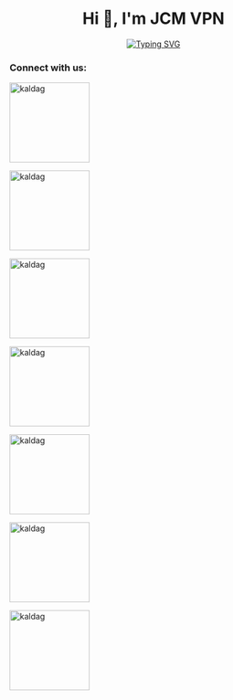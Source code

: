 <h1 align="center">Hi 👋, I'm JCM VPN</h1>
<p align="center">
  <a href="https://git.io/typing-svg"><img src="https://readme-typing-svg.demolab.com?font=Fira+Code&pause=1000&width=435&lines=Hi%2C+I'm+JCM+VPN+OWNER;A+self+learning+programmer.;A+freelance+frontend+developer." alt="Typing SVG" /></a>
</p>

<h3 
align="left">Connect with us:</h3><p align="center">
  
<a href="https://fb.com/kaldag.cp.repair" target="blank"><img align="center" src="https://i.pinimg.com/736x/a2/8d/88/a28d88a1bc3d8f20b21b23adedc1c1ac.jpg" alt="kaldag" height="140" width="macth_parent" /></a>
    
<a href="https://www.youtube.com/@kaldubtv" target="blank"><img align="center" src="https://i.pinimg.com/736x/a2/8d/88/a28d88a1bc3d8f20b21b23adedc1c1ac.jpg" alt="kaldag" height="140" width="140" /></a>

<a href="https://play.google.com/store/apps/details?id=com.jcm.vpn
" target="blank"><img align="center" src="https://i.pinimg.com/736x/a2/8d/88/a28d88a1bc3d8f20b21b23adedc1c1ac.jpg" alt="kaldag" height="140" width="140" /></a>

<a href="https://fb.com/kaldag.cp.repair" target="blank"><img align="center" src="https://i.pinimg.com/736x/a2/8d/88/a28d88a1bc3d8f20b21b23adedc1c1ac.jpg" alt="kaldag" height="140" width="140" /></a>

<a href="https://www.youtube.com/@kaldubtv" target="blank"><img align="center" src="https://i.pinimg.com/736x/a2/8d/88/a28d88a1bc3d8f20b21b23adedc1c1ac.jpg" alt="kaldag" height="140" width="140" /></a>

<a href="https://play.google.com/store/apps/details?id=com.jcm.vpn
" target="blank"><img align="center" src="https://i.pinimg.com/736x/a2/8d/88/a28d88a1bc3d8f20b21b23adedc1c1ac.jpg" alt="kaldag" height="140" width="140" /></a>

<a href="https://play.google.com/store/apps/details?id=com.jcm.vpn
" target="blank"><img align="center" src="https://i.pinimg.com/736x/a2/8d/88/a28d88a1bc3d8f20b21b23adedc1c1ac.jpg" alt="kaldag" height="140" width="140" /></a>
</p>
